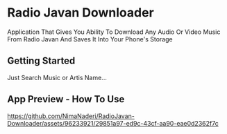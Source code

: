 # Radio Javan Downloader

Application That Gives You Ability To Download Any Audio Or Video Music From Radio Javan And Saves It Into Your Phone's Storage

## Getting Started

Just Search Music or Artis Name...

## App Preview - How To Use

https://github.com/NimaNaderi/RadioJavan-Downloader/assets/96233921/29851a97-ed9c-43cf-aa90-eae0d2362f7c

